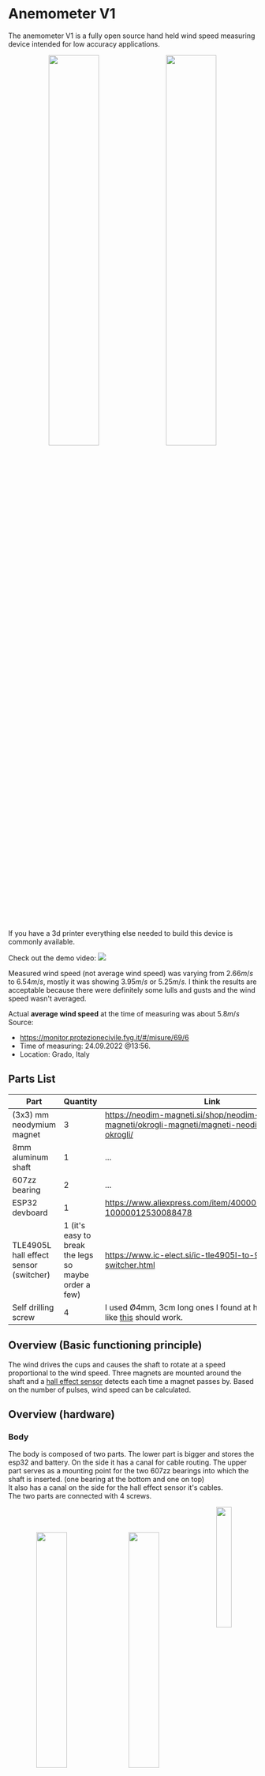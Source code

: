 # Anemometer V1

The anemometer V1 is a fully open source hand held wind speed measuring device intended for low accuracy applications.

<div align="center">
  <img width="45%" src="doc/img/IMG_20220921_125100.jpg"/>
  &nbsp
  <img width="45%" src="doc/img/IMG_20220921_125106.jpg"/>
</div>

If you have a 3d printer everything else needed to build this device is commonly available.

Check out the demo video:
<a href="https://www.youtube.com/watch?v=-xksoXeRDyU" target="_blank">
<img src="https://yt-embed.herokuapp.com/embed?v=-xksoXeRDyU"/>
</a>

Measured wind speed (not average wind speed) was varying from $2.66m/s$ to $6.54m/s$, mostly it was showing $3.95 m/s$ or $5.25m/s$. I think the results are acceptable because there were definitely some lulls and gusts and the wind speed wasn't averaged.

Actual **average wind speed** at the time of measuring was about $5.8 m/s$  
Source:

- https://monitor.protezionecivile.fvg.it/#/misure/69/6
- Time of measuring: 24.09.2022 @13:56.
- Location: Grado, Italy

## Parts List

| Part                                   | Quantity                                             | Link                                                                                                                                                                                        |
| -------------------------------------- | ---------------------------------------------------- | ------------------------------------------------------------------------------------------------------------------------------------------------------------------------------------------- |
| (3x3) mm neodymium magnet              | 3                                                    | https://neodim-magneti.si/shop/neodim-magneti/okrogli-magneti/magneti-neodim-3-x-3-mm-okrogli/                                                                                              |
| 8mm aluminum shaft                     | 1                                                    | ...                                                                                                                                                                                         |
| 607zz bearing                          | 2                                                    | ...                                                                                                                                                                                         |
| ESP32 devboard                         | 1                                                    | https://www.aliexpress.com/item/4000090521976.html?10000012530088478                                                                                                                        |
| TLE4905L hall effect sensor (switcher) | 1 (it's easy to break the legs so maybe order a few) | https://www.ic-elect.si/ic-tle4905l-to-92slim-switcher.html                                                                                                                                 |
| Self drilling screw                    | 4                                                    | I used Ø4mm, 3cm long ones I found at home. Something like [this](https://si.farnell.com/tr-fastenings/4-2-x-22-kpa2dx-s50-din7504/countersunk-head-screw-ss-4-2mm/dp/3442592) should work. |

## Overview (Basic functioning principle)

The wind drives the cups and causes the shaft to rotate at a speed proportional to the wind speed. Three magnets are mounted around the shaft and a [hall effect sensor](https://en.wikipedia.org/wiki/Hall_effect_sensor) detects each time a magnet passes by. Based on the number of pulses, wind speed can be calculated.

## Overview (hardware)

### Body

The body is composed of two parts.
The lower part is bigger and stores the esp32 and battery. On the side it has a canal for cable routing.
The upper part serves as a mounting point for the two 607zz bearings into which the shaft is inserted. (one bearing at the bottom and one on top)  
It also has a canal on the side for the hall effect sensor it's cables.  
The two parts are connected with 4 screws.

<div align="center">
  <img width="35%" style="float: left; margin-top: 10%;"src="doc/img/IMG_20220907_155855.jpg"/>
  &nbsp
  <img width="35%" style="float: left; margin-top: 10%; margin-left: 2%;" src="doc/img/IMG_20220907_155915.jpg"/>
  <img width="25%" src="doc/img/IMG_20220907_174702.jpg"/>
</div>
<div align="center">
  <img width="45%" src="doc/img/IMG_20220922_200612.jpg"/>
  &nbsp
  <img width="45%" src="doc/img/IMG_20220922_200652.jpg"/>
</div>

### Cups

The cups are modeled after the conical 60/40 cups in this paper: https://www.researchgate.net/publication/229017042_On_Cup_Anemometer_Rotor_Aerodynamics

<div align="center">
  <img width="45%" style="float: left; margin-top: 10%;" src="doc/img/2022-09-22-18-14-37.png"/>
  &nbsp
  <img width="45%" src="doc/img/2022-09-22-18-22-43.png" alt="https://www.researchgate.net/publication/259530558_Aerodynamic_Analysis_of_Cup_Anemometers_Performance_The_Stationary_Harmonic_Response"/>
</div>

They are printed individually and then super glued to a 3d printed tube that slides onto the aluminum shaft.

<div align="center">
  <img width="45%" src="doc/img/IMG_20220907_160005.jpg">
  &nbsp
  <img width="45%" src="doc/img/IMG_20220907_160024.jpg">
</div>

### Magnets

The three magnets are placed and glued on a holder that is then slid onto the shaft.  
It is important to orient the magnets correctly so the sensor can detect them. (Hall effect sensor is sensitive to the direction of the magnetic field)

<div align="center">
  <img width="32%" src="doc/img/IMG_20220911_121233.jpg"/>
  &nbsp
  <img width="32%" src="doc/img/IMG_20220922_201036.jpg"/>
  <img width="32%" src="doc/img/IMG_20220922_200813.jpg"/>
</div>

### Electronics

The 4905L hall effect sensor has $3$ pins, $Vs\space (power),\space GND,\space Q\space (output)$. A pull up resistor is connected between $Vs$ and $Q$. When a magnet passes by the sensor pulls the $Q$ pin low.  
The sensor output $Q$ is connected to $GPIO\space 27$ on the ESP32 devboard. $GPIO\space 26$ is connected to $LOW$ as it is a control pin for the counter that is used to count rotations per second. $GPIO\space26 = LOW$, means the counter is enabled (counts).
$Vs$ is connected to $5V$ and $GND$ is connected to ground.
![](doc/img/schematic.png)

## Overview (software)

![](doc/img/anemometer_sw_chart.png)

### Firmware

The firmware is written in C and uses the esp-idf framework.  
It handles detection of rotations per second based on the sensor input, then calculating wind speed based on that. To expose data to the client application it uses a Bluetooth Low Energy GATT server.

To detect rotations per second, a counter is configured on GPIO27 to count on falling edge with a max count of $3$.
When max count is reached a full rotation has completed (because there are three magnets around the shaft), an interrupt is triggered. The interrupt handler queues a task to increment the `current_second_rotations` variable (variable that stores how many times the shaft has rotated in currently ongoing second). It is important to use a freeRTOS task queue to avoid blocking other processes and triggering the watchdog. (https://stackoverflow.com/questions/66278271/task-watchdog-got-triggered-the-tasks-did-not-reset-the-watchdog-in-time)
All tasks in the queue get processed before the **timer** interrupt is triggered. The timer interrupt triggers every second, it assigns `current_second_rotations` to the `rotation_frequency` variable (rotations/second) and resets the `current_second_rotations` variable.

Once we have the `rotation_frequency` we can calculate the wind speed using the formula:

$$ V = A f + B $$
... where $A$ and $B$ are calibration coefficients, $V$ is wind speed and $f$ is the anemometer's _rotation frequency output_ (**not rotation frequency**).  
$A$ and $B$ are normally determined experimentally in a wind tunnel. But since we are using this device for low accuracy applications we use the coefficients from Ornytion 107A anemometer when it's used with 60/40 cups (that's what the cups are modeled after).

https://www.researchgate.net/publication/259530558_Aerodynamic_Analysis_of_Cup_Anemometers_Performance_The_Stationary_Harmonic_Response

To expose data to the client application a Bluetooth Low Energy GATT server is set up.
As seen in the chart above, the GATT server has an Anemometer profile with a wind speed service that exposes the wind speed characteristic as READ only.

<div align="center">
  <img width="45%" src="dov/img/btgatt_closeup.png"/>
</div>
The firmware also configures BT LE GAP for advertising.
If you want to learn about BT LE GATT and GAP I recommend reading these two articles:

- https://learn.adafruit.com/introduction-to-bluetooth-low-energy/gap
- https://learn.adafruit.com/introduction-to-bluetooth-low-energy/gatt

If you want to include BT LE with esp-idf in your own projects there are examples available in the esp-idf repository:

- https://github.com/espressif/esp-idf/blob/82cbcf893a/examples/bluetooth/bluedroid/ble/gatt_server_service_table/tutorial/Gatt_Server_Service_Table_Example_Walkthrough.md
  This article also helped me a lot to clear a few things up:
- https://atadiat.com/en/e-all-about-esp32-part-4/

### Mobile app

The app is written in dart (flutter).  
It serves as the BT LE client for the anemometer and displays the wind speed.
The [flutter_blue_plus](https://pub.dev/packages/flutter_blue_plus) package does all the heavy lifting for you.

<div align="center">
  <img width="45%" height="20%" src="doc/img/Screenshot_2022-09-22-19-28-12-209_com.example.app.jpg"/>
  &nbsp
  <img width="45%" height="20%" src="doc/img/Screenshot_2022-09-22-19-28-24-474_com.example.app.jpg"/>
</div>

## How to build and run

### Firmware

- Install _esp-idf_:
  - [Windows](https://docs.espressif.com/projects/esp-idf/en/latest/esp32/get-started/windows-setup.html)
  - [Linux/MacOS](https://docs.espressif.com/projects/esp-idf/en/latest/esp32/get-started/linux-macos-setup.html)
- Open a terminal (needs to have `idf.py` available) and navigate to the firmware directory
- Connect board to computer
- RUN `idf.py flash`

### Mobile app

- Install flutter
- Navigate to the app directory
- RUN `flutter build apk && flutter install` or `flutter run` if you only want to run it and not install.

## What's next

I want to create Anemometer V2, which will be a more compact and an all around better version of this one.

### Goals for V2:

- Custom PCB with a much smaller footprint
- Smaller cups and shaft setup with less resistance.
  - Also put a cage around the cups so you can throw this device in a backpack and not worry about it.
- Maybe move to a different platform (ESP32 seems to be overkill for this application)
- Add battery and charging circuit (USB C)
